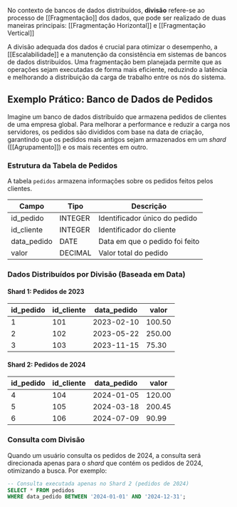 No contexto de bancos de dados distribuídos, **divisão** refere-se ao processo de [[Fragmentação]] dos dados, que pode ser realizado de duas maneiras principais: [[Fragmentação Horizontal]] e [[Fragmentação Vertical]]

A divisão adequada dos dados é crucial para otimizar o desempenho, a [[Escalabilidade]] e a manutenção da consistência em sistemas de bancos de dados distribuídos. Uma fragmentação bem planejada permite que as operações sejam executadas de forma mais eficiente, reduzindo a latência e melhorando a distribuição da carga de trabalho entre os nós do sistema.

## Exemplo Prático: Banco de Dados de Pedidos

Imagine um banco de dados distribuído que armazena pedidos de clientes de uma empresa global. Para melhorar a performance e reduzir a carga nos servidores, os pedidos são divididos com base na data de criação, garantindo que os pedidos mais antigos sejam armazenados em um *shard* ([[Agrupamento]]) e os mais recentes em outro.

### Estrutura da Tabela de Pedidos

A tabela `pedidos` armazena informações sobre os pedidos feitos pelos clientes.

| Campo          | Tipo         | Descrição                        |
|----------------|--------------|----------------------------------|
| id_pedido      | INTEGER      | Identificador único do pedido    |
| id_cliente     | INTEGER      | Identificador do cliente         |
| data_pedido    | DATE         | Data em que o pedido foi feito  |
| valor          | DECIMAL      | Valor total do pedido            |

### Dados Distribuídos por Divisão (Baseada em Data)

#### Shard 1: Pedidos de 2023

| id_pedido | id_cliente | data_pedido | valor   |
|-----------|------------|-------------|---------|
| 1         | 101        | 2023-02-10  | 100.50  |
| 2         | 102        | 2023-05-22  | 250.00  |
| 3         | 103        | 2023-11-15  | 75.30   |

#### Shard 2: Pedidos de 2024

| id_pedido | id_cliente | data_pedido | valor   |
|-----------|------------|-------------|---------|
| 4         | 104        | 2024-01-05  | 120.00  |
| 5         | 105        | 2024-03-18  | 200.45  |
| 6         | 106        | 2024-07-09  | 90.99   |

### Consulta com Divisão

Quando um usuário consulta os pedidos de 2024, a consulta será direcionada apenas para o *shard* que contém os pedidos de 2024, otimizando a busca. Por exemplo:

```sql
-- Consulta executada apenas no Shard 2 (pedidos de 2024)
SELECT * FROM pedidos
WHERE data_pedido BETWEEN '2024-01-01' AND '2024-12-31';